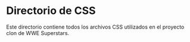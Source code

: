 # Directorio de CSS

Este directorio contiene todos los archivos CSS utilizados en el proyecto clon de WWE Superstars.
